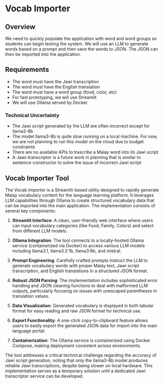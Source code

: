 # Vocab Importer

## Overview
We need to quickly populate the application with word and word groups so students can begin testing the system. We will use an LLM to generate words based on a prompt and then save the words to JSON. The JSON can then be imported into the application.

## Requirements
- The word must have the Jawi transcription
- The word must have the English translation
- The word must have a word group (food, color, etc)
- For fast prototyping, we will use Streamlit
- We will use Ollama served by Docker


### Technical Uncertainty
- The Jawi script generated by the LLM are often incorrect except for llama3-8b
- The model llama3-8b is quite slow running on a local machine. For now, we are not planning to run this model on the cloud due to budget constraints
- There are no available APIs to trascribe a Malay word into its Jawi script
- A Jawi-transcriptor is a future work in planning that is similar to sentence-constructor to solve the issue of incorrect Jawi script


## Vocab Importer Tool

The Vocab Importer is a Streamlit-based utility designed to rapidly generate Malay vocabulary content for the language learning platform. It leverages LLM capabilities through Ollama to create structured vocabulary data that can be imported into the main application. The implementation consists of several key components:

1. **Streamlit Interface**: A clean, user-friendly web interface where users can input vocabulary categories (like Food, Family, Colors) and select from different LLM models.

2. **Ollama Integration**: The tool connects to a locally-hosted Ollama service (containerized via Docker) to access various LLM models including llama3.1, llama3.2:1b, llama3:8b, and mistral.

3. **Prompt Engineering**: Carefully crafted prompts instruct the LLM to generate vocabulary words with proper Malay text, Jawi script transcription, and English translations in a structured JSON format.

4. **Robust JSON Parsing**: The implementation includes sophisticated error handling and JSON cleaning functions to deal with malformed LLM outputs, particularly focusing on issues with unescaped parentheses in translation values.

5. **Data Visualization**: Generated vocabulary is displayed in both tabular format for easy reading and raw JSON format for technical use.

6. **Export Functionality**: A one-click copy-to-clipboard feature allows users to easily export the generated JSON data for import into the main language portal.

7. **Containerization**: The Ollama service is containerized using Docker Compose, making deployment consistent across environments.

The tool addresses a critical technical challenge regarding the accuracy of Jawi script generation, noting that only the llama3-8b model produces reliable Jawi transcriptions, despite being slower on local hardware. This implementation serves as a temporary solution until a dedicated Jawi transcriptor service can be developed.


